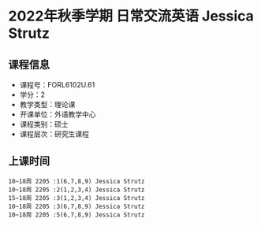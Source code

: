 # 2022年秋季学期 日常交流英语 Jessica Strutz






## 课程信息

- 课程号：FORL6102U.61
- 学分：2
- 教学类型：理论课
- 开课单位：外语教学中心
- 课程类别：硕士
- 课程层次：研究生课程

## 上课时间

```
10~18周 2205 :1(6,7,8,9) Jessica Strutz
10~18周 2205 :2(1,2,3,4) Jessica Strutz
15~18周 2205 :3(1,2,3,4) Jessica Strutz
10~18周 2205 :3(6,7,8,9) Jessica Strutz
10~18周 2205 :5(6,7,8,9) Jessica Strutz
```

